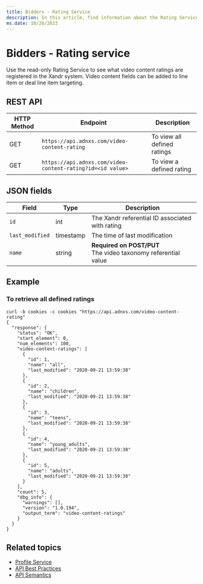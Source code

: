 ```yaml
---
title: Bidders - Rating Service
description: In this article, find information about the Rating Service and the fields associated with it along with an example.
ms.date: 10/28/2023
---
```


# Bidders - Rating service

Use the read-only Rating Service to see what video content ratings are registered in the Xandr system. Video content fields can be added to line item or deal line item targeting.

## REST API

| HTTP Method | Endpoint | Description  |
|---|---|---|
| GET | `https://api.adnxs.com/video-content-rating` | To view all defined ratings |
| GET | `https://api.adnxs.com/video-content-rating?id=<id value>` | To view a defined rating |

## JSON fields

| Field | Type | Description  |
|---|---|---|
| `id` | int | The Xandr referential ID associated with rating |
| `last_modified` | timestamp | The time of last modification |
| `name` | string | **Required on POST/PUT** <br> The video taxonomy referential value |

## Example

### To retrieve all defined ratings  
  
```
curl -b cookies -c cookies "https://api.adnxs.com/video-content-rating"  
{
  "response": {
    "status": "OK",
    "start_element": 0,
    "num_elements": 100,
    "video-content-ratings": [
      {
        "id": 1,
        "name": "all",
        "last_modified": "2020-09-21 13:59:38"
      },
      {
        "id": 2,
        "name": "children",
        "last_modified": "2020-09-21 13:59:38"
      },
      {
        "id": 3,
        "name": "teens",
        "last_modified": "2020-09-21 13:59:38"
      },
      {
        "id": 4,
        "name": "young_adults",
        "last_modified": "2020-09-21 13:59:38"
      },
      {
        "id": 5,
        "name": "adults",
        "last_modified": "2020-09-21 13:59:38"
      }
    ],
    "count": 5,
    "dbg_info": {
      "warnings": [],
      "version": "1.0.194",
      "output_term": "video-content-ratings"
    }
  }
}
```

## Related topics

- [Profile Service](../digital-platform-api/profile-service.md)
- [API Best Practices](api-best-practices.md)
- [API Semantics](api-semantics.md)
